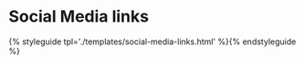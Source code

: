 # Social Media links

{% styleguide tpl='./templates/social-media-links.html' %}{% endstyleguide %}
